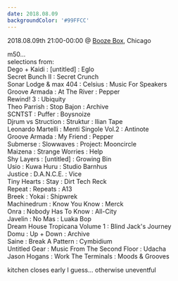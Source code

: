 ```yaml
---
date: 2018.08.09
backgroundColor: '#99FFCC'
---
```


2018.08.09th 21:00-00:00 @ [Booze Box](http://sushidokku.com/booze-box/), Chicago  

m50...  
selections from:  
Dego + Kaidi : \[untitled\] : Eglo  
Secret Bunch II : Secret Crunch  
Sonar Lodge & max 404 : Celsius : Music For Speakers  
Groove Armada : At The River : Pepper  
Rewind! 3 : Ubiquity  
Theo Parrish : Stop Bajon : Archive  
SCNTST : Puffer : Boysnoize  
Djrum vs Struction : Struktur : Ilian Tape  
Leonardo Martelli : Menti Singole Vol.2 : Antinote  
Groove Armada : My Friend : Pepper  
Submerse : Slowwaves : Project: Mooncircle  
Maizena : Strange Worries : Help  
Shy Layers : \[untitled\] : Growing Bin  
Usio : Kuwa Huru : Studio Barnhus  
Justice : D.A.N.C.E. : Vice  
Tiny Hearts : Stay : Dirt Tech Reck  
Repeat : Repeats : A13  
Breek : Yokai : Shipwrek  
Machinedrum : Know You Know : Merck  
Onra : Nobody Has To Know : All-City  
Javelin : No Mas : Luaka Bop  
Dream House Tropicana Volume 1 : Blind Jack's Journey  
Domu : Up + Down : Archive  
Saine : Break A Pattern : Cymbidium  
Untitled Gear : Music From The Second Floor : Udacha  
Jason Hogans : Work The Terminals : Moods & Grooves  

kitchen closes early I guess... otherwise uneventful